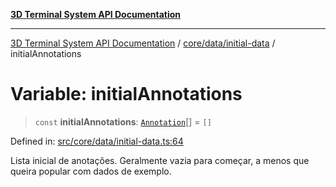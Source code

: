 [**3D Terminal System API Documentation**](../../../../README.md)

***

[3D Terminal System API Documentation](../../../../README.md) / [core/data/initial-data](../README.md) / initialAnnotations

# Variable: initialAnnotations

> `const` **initialAnnotations**: [`Annotation`](../../../../lib/types/interfaces/Annotation.md)[] = `[]`

Defined in: [src/core/data/initial-data.ts:64](https://github.com/Dicommunitas/ThreeJS_Terminal_3D/blob/824631c882bd29351bc730ad23d22c22cce24127/src/core/data/initial-data.ts#L64)

Lista inicial de anotações. Geralmente vazia para começar,
a menos que queira popular com dados de exemplo.
